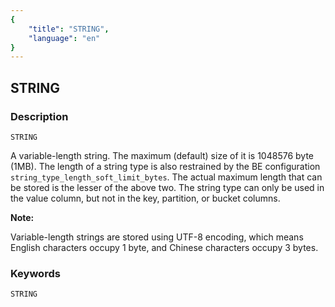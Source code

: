 ```yaml
---
{
    "title": "STRING",
    "language": "en"
}
---
```


<!-- 
Licensed to the Apache Software Foundation (ASF) under one
or more contributor license agreements.  See the NOTICE file
distributed with this work for additional information
regarding copyright ownership.  The ASF licenses this file
to you under the Apache License, Version 2.0 (the
"License"); you may not use this file except in compliance
with the License.  You may obtain a copy of the License at

  http://www.apache.org/licenses/LICENSE-2.0

Unless required by applicable law or agreed to in writing,
software distributed under the License is distributed on an
"AS IS" BASIS, WITHOUT WARRANTIES OR CONDITIONS OF ANY
KIND, either express or implied.  See the License for the
specific language governing permissions and limitations
under the License.
-->

## STRING
### Description
```
STRING
```

A variable-length string. The maximum (default) size of it is 1048576 byte (1MB). The length of a string type is also restrained by the BE configuration `string_type_length_soft_limit_bytes`.  The actual maximum length that can be stored is the lesser of the above two. The string type can only be used in the value column, but not in the key, partition, or bucket columns.

**Note:** 

Variable-length strings are stored using UTF-8 encoding, which means English characters occupy 1 byte, and Chinese characters occupy 3 bytes.

### Keywords
```
STRING
```

